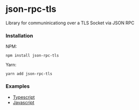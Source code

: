 # json-rpc-tls

Library for communinicationg over a TLS Socket via JSON RPC

### Installation

NPM:

`npm install json-rpc-tls`

Yarn:

`yarn add json-rpc-tls`

### Examples

- [Typescript](./examples/index.ts)
- [Javascript](./examples/index.js)

